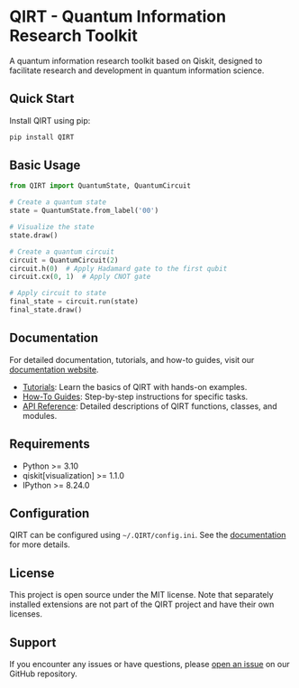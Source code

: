 # QIRT - Quantum Information Research Toolkit

A quantum information research toolkit based on Qiskit, designed to facilitate research and development in quantum information science.

## Quick Start

Install QIRT using pip:

```bash
pip install QIRT
```

## Basic Usage

```python
from QIRT import QuantumState, QuantumCircuit

# Create a quantum state
state = QuantumState.from_label('00')

# Visualize the state
state.draw()

# Create a quantum circuit
circuit = QuantumCircuit(2)
circuit.h(0)  # Apply Hadamard gate to the first qubit
circuit.cx(0, 1)  # Apply CNOT gate

# Apply circuit to state
final_state = circuit.run(state)
final_state.draw()
```

## Documentation

For detailed documentation, tutorials, and how-to guides, visit our [documentation website](https://slope86.github.io/QIRT/).

- [Tutorials](https://slope86.github.io/QIRT/tutorials): Learn the basics of QIRT with hands-on examples.
- [How-To Guides](https://slope86.github.io/QIRT/how_to_guides): Step-by-step instructions for specific tasks.
- [API Reference](https://slope86.github.io/QIRT/reference): Detailed descriptions of QIRT functions, classes, and modules.

## Requirements

- Python >= 3.10
- qiskit[visualization] >= 1.1.0
- IPython >= 8.24.0

## Configuration

QIRT can be configured using `~/.QIRT/config.ini`. See the [documentation](https://slope86.github.io/QIRT/) for more details.

## License

This project is open source under the MIT license. Note that separately installed extensions are not part of the QIRT project and have their own licenses.

## Support

If you encounter any issues or have questions, please [open an issue](https://github.com/slope86/QIRT/issues) on our GitHub repository.
